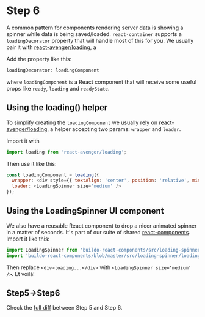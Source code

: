 # Step 6

A common pattern for components rendering server data is showing a spinner while data is being saved/loaded. `react-container` supports a `loadingDecorator` property that will handle most of this for you. We usually pair it with [react-avenger/loading](https://github.com/buildo/react-avenger/blob/master/loading.js), a 

Add the property like this:

```js
loadingDecorator: loadingComponent
```

where `loadingComponent` is a React component that will receive some useful props like `ready`, `loading` and `readyState`.

## Using the loading() helper

To simplify creating the `loadingComponent` we usually rely on [react-avenger/loading](https://github.com/buildo/react-avenger/blob/master/loading.js), a helper accepting two params: `wrapper` and `loader`.

Import it with
```js
import loading from 'react-avenger/loading'; 
```

Then use it like this:
```js
const loadingComponent = loading({
  wrapper: <div style={{ textAlign: 'center', position: 'relative', minHeight: 100 }} />,
  loader: <LoadingSpinner size='medium' />
});
```

## Using the LoadingSpinner UI component

We also have a reusable React component to drop a nicer animated spinner in a matter of seconds. It's part of our suite of shared [react-components](https://github.com/buildo/react-components/). Import it like this:

```js
import LoadingSpinner from 'buildo-react-components/src/loading-spinner';
import 'buildo-react-components/blob/master/src/loading-spinner/loadingSpinner.scss';
```

Then replace `<div>loading...</div>` with `<LoadingSpinner size='medium' />`. Et voilà!

## Step5->Step6

Check the [full diff](https://github.com/buildo/webseed/compare/tutorial-step5...tutorial-step6) between Step 5 and Step 6.